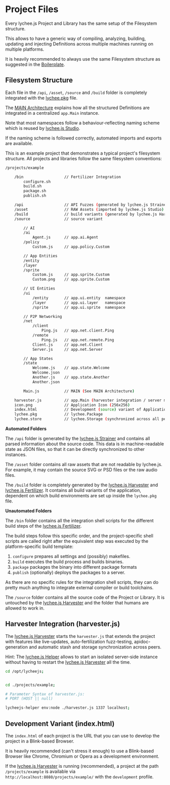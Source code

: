 
# Project Files

Every lychee.js Project and Library has the
same setup of the Filesystem structure.

This allows to have a generic way of compiling,
analyzing, building, updating and injecting
Definitions across multiple machines running
on multiple platforms.

It is heavily recommended to always use the
same Filesystem structure as suggested in
the [Boilerplate](https://github.com/Artificial-Engineering/lycheejs/tree/development/projects/boilerplate).


## Filesystem Structure

Each file in the `/api`, `/asset`, `/source` and
`/build` folder is completely integrated with the
[lychee.pkg](./Package-Format.md) file.

The [MAIN Architecture](./MAIN.md) explains how
all the structured Definitions are integrated in
a centralized `app.Main` instance.

Note that most namespaces follow a behaviour-reflecting
naming scheme which is reused by [lychee.js Studio](../software-bots/lycheejs-studio.md).

If the naming scheme is followed correctly, automated
imports and exports are available.


This is an example project that demonstrates a
typical project's filesystem structure. All projects
and libraries follow the same filesystem conventions:

```bash
/projects/example

    /bin                  // Fertilizer Integration
        configure.sh
        build.sh
        package.sh
        publish.sh

    /api                  // API Fuzzes (generated by lychee.js Strainer)
    /asset                // RAW Assets (imported by lychee.js Studio)
    /build                // build variants (generated by lychee.js Harvester)
    /source               // source variant

        // AI
        /ai
            Agent.js      // app.ai.Agent
        /policy
            Custom.js     // app.policy.Custom

        // App Entities
        /entity
        /layer
        /sprite
            Custom.js     // app.sprite.Custom
            Custom.png    // app.sprite.Custom

        // UI Entities
        /ui
            /entity       // app.ui.entity  namespace
            /layer        // app.ui.layer   namespace
            /sprite       // app.ui.sprite  namespace

        // P2P Networking
        /net
            /client
                Ping.js   // app.net.client.Ping
            /remote
                Ping.js   // app.net.remote.Ping
            Client.js     // app.net.Client
            Server.js     // app.net.Server

        // App States
        /state
            Welcome.js    // app.state.Welcome
            Welcome.json
            Another.js    // app.state.Another
            Another.json

        Main.js           // MAIN (See MAIN Architecture)

    harvester.js          // app.Main (harvester integration / server mode)
    icon.png              // Application Icon (256x256)
    index.html            // Development (source) variant of Application
    lychee.pkg            // lychee.Package
    lychee.store          // lychee.Storage (synchronized across all peers)
```

**Automated Folders**

The `/api` folder is generated by the [lychee.js Strainer](../software-bots/lycheejs-strainer.md)
and contains all parsed information about the source code.
This data is in machine-readable state as JSON files, so
that it can be directly synchronized to other instances.

The `/asset` folder contains all raw assets that are not
readable by lychee.js. For example, it may contain the
source SVG or PSD files or the raw audio files.

The `/build` folder is completely generated by the
[lychee.js Harvester](../software-bots/lycheejs-harvester.md)
and [lychee.js Fertilizer](../software-bots/lycheejs-fertilizer.md).
It contains all build variants of the application,
dependent on which build environments are set up inside
the `lychee.pkg` file.

**Unautomated Folders**

The `/bin` folder contains all the integration shell
scripts for the different build steps of the
[lychee.js Fertilizer](../software-bots/lycheejs-fertilizer.md).

The build steps follow this specific order, and the
project-specific shell scripts are called right after
the equivalent step was executed by the platform-specific
build template:

1. `configure` prepares all settings and (possibly) makefiles.
2. `build` executes the build process and builds binaries.
3. `package` packages the binary into different package formats
4. `publish` (optionally) deploys the packages to a server.

As there are no specific rules for the integration shell
scripts, they can do pretty much anything to integrate
external compiler or build toolchains.

The `/source` folder contains all the source code of
the Project or Library. It is untouched by the [lychee.js Harvester](../software-bots/lycheejs-harvester.md)
and the folder that humans are allowed to work in.


## Harvester Integration (harvester.js)

The [lychee.js Harvester](../software-bots/lycheejs-harvester.md)
starts the `harvester.js` that extends the project
with features like live-updates, auto-fertilization
fuzz-testing, apidoc-generation and automatic
stash and storage synchronization across peers.

Hint: The [lychee.js Helper](../software-bots/lycheejs-helper.md)
allows to start an isolated server-side instance
without having to restart the [lychee.js Harvester](../software-bots/lycheejs-harvester.md)
all the time.


```bash
cd /opt/lycheejs;


cd ./projects/example;

# Parameter Syntax of harvester.js:
# PORT (HOST || null)

lycheejs-helper env:node ./harvester.js 1337 localhost;
```


## Development Variant (index.html)

The `index.html` of each project is the URL that
you can use to develop the project in a Blink-based
Browser.

It is heavily recommended (can't stress it enough)
to use a Blink-based Browser like Chrome, Chromium
or Opera as a development environment.


If the [lychee.js Harvester](../software-bots/lycheejs-harvester.md)
is running (recommended), a project at the path
`/projects/example` is available via
`http://localhost:8080/projects/example/` with
the `development` profile.

